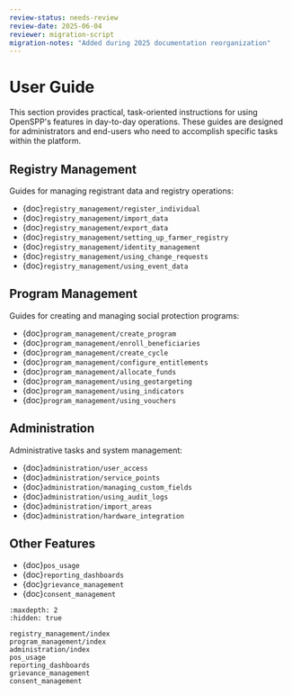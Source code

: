 ```yaml
---
review-status: needs-review
review-date: 2025-06-04
reviewer: migration-script
migration-notes: "Added during 2025 documentation reorganization"
---
```


# User Guide

This section provides practical, task-oriented instructions for using OpenSPP's features in day-to-day operations. These guides are designed for administrators and end-users who need to accomplish specific tasks within the platform.

## Registry Management

Guides for managing registrant data and registry operations:

- {doc}`registry_management/register_individual`
- {doc}`registry_management/import_data`
- {doc}`registry_management/export_data`
- {doc}`registry_management/setting_up_farmer_registry`
- {doc}`registry_management/identity_management`
- {doc}`registry_management/using_change_requests`
- {doc}`registry_management/using_event_data`

## Program Management

Guides for creating and managing social protection programs:

- {doc}`program_management/create_program`
- {doc}`program_management/enroll_beneficiaries`
- {doc}`program_management/create_cycle`
- {doc}`program_management/configure_entitlements`
- {doc}`program_management/allocate_funds`
- {doc}`program_management/using_geotargeting`
- {doc}`program_management/using_indicators`
- {doc}`program_management/using_vouchers`

## Administration

Administrative tasks and system management:

- {doc}`administration/user_access`
- {doc}`administration/service_points`
- {doc}`administration/managing_custom_fields`
- {doc}`administration/using_audit_logs`
- {doc}`administration/import_areas`
- {doc}`administration/hardware_integration`

## Other Features

- {doc}`pos_usage`
- {doc}`reporting_dashboards`
- {doc}`grievance_management`
- {doc}`consent_management`

```{toctree}
:maxdepth: 2
:hidden: true

registry_management/index
program_management/index
administration/index
pos_usage
reporting_dashboards
grievance_management
consent_management
```
